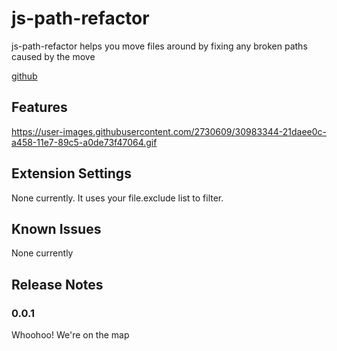 # js-path-refactor

js-path-refactor helps you move files around by fixing any broken paths caused by the move

[github](https://github.com/tnrich/vscode-js-path-refactor)
## Features

https://user-images.githubusercontent.com/2730609/30983344-21daee0c-a458-11e7-89c5-a0de73f47064.gif

## Extension Settings
None currently. It uses your file.exclude list to filter.

## Known Issues

None currently

## Release Notes

### 0.0.1

 Whoohoo! We're on the map
